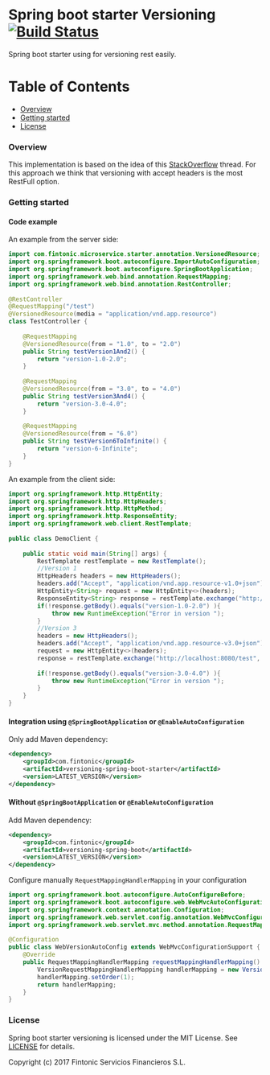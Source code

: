 # Spring boot starter Versioning [![Build Status](https://travis-ci.org/fintonic/versioning-spring-boot-starter.svg?branch=master)](https://travis-ci.org/fintonic/versioning-spring-boot-starter)

Spring boot starter using for versioning rest easily.

# Table of Contents
 
- [Overview](#overview)
- [Getting started](#getting-started)
- [License](#license)


### Overview

This implementation is based on the idea of this [StackOverflow](http://stackoverflow.com/questions/20198275/how-to-manage-rest-api-versioning-with-spring) thread.
For this approach we think that versioning with accept headers is the most RestFull option.
 

### Getting started
#### Code example

An example from the server side:

```java
import com.fintonic.microservice.starter.annotation.VersionedResource;
import org.springframework.boot.autoconfigure.ImportAutoConfiguration;
import org.springframework.boot.autoconfigure.SpringBootApplication;
import org.springframework.web.bind.annotation.RequestMapping;
import org.springframework.web.bind.annotation.RestController;
    
@RestController
@RequestMapping("/test")
@VersionedResource(media = "application/vnd.app.resource")
class TestController {
    
    @RequestMapping
    @VersionedResource(from = "1.0", to = "2.0")
    public String testVersion1And2() {
        return "version-1.0-2.0";
    }
    
    @RequestMapping
    @VersionedResource(from = "3.0", to = "4.0")
    public String testVersion3And4() {
        return "version-3.0-4.0";
    }
    
    @RequestMapping
    @VersionedResource(from = "6.0")
    public String testVersion6ToInfinite() {
        return "version-6-Infinite";
    }
}
```

An example from the client side:

```java
import org.springframework.http.HttpEntity;
import org.springframework.http.HttpHeaders;
import org.springframework.http.HttpMethod;
import org.springframework.http.ResponseEntity;
import org.springframework.web.client.RestTemplate;
 
public class DemoClient {
    
    public static void main(String[] args) {
        RestTemplate restTemplate = new RestTemplate();
        //Version 1
        HttpHeaders headers = new HttpHeaders();
        headers.add("Accept", "application/vnd.app.resource-v1.0+json");
        HttpEntity<String> request = new HttpEntity<>(headers);
        ResponseEntity<String> response = restTemplate.exchange("http://localhost:8080/test", HttpMethod.GET, request, String.class);
        if(!response.getBody().equals("version-1.0-2.0") ){
            throw new RuntimeException("Error in version ");
        }
        //Version 3
        headers = new HttpHeaders();
        headers.add("Accept", "application/vnd.app.resource-v3.0+json");
        request = new HttpEntity<>(headers);
        response = restTemplate.exchange("http://localhost:8080/test", HttpMethod.GET, request, String.class);
        
        if(!response.getBody().equals("version-3.0-4.0") ){
            throw new RuntimeException("Error in version ");
        }
    }
}
```


#### Integration using `@SpringBootApplication` or `@EnableAutoConfiguration` 

Only add Maven dependency:

```xml
<dependency>
    <groupId>com.fintonic</groupId>
    <artifactId>versioning-spring-boot-starter</artifactId>
    <version>LATEST_VERSION</version>
</dependency>

```

#### Without `@SpringBootApplication` or `@EnableAutoConfiguration` 

Add Maven dependency:

```xml
<dependency>
    <groupId>com.fintonic</groupId>
    <artifactId>versioning-spring-boot</artifactId>
    <version>LATEST_VERSION</version>
</dependency>

```

Configure manually `RequestMappingHandlerMapping` in your configuration

```java
import org.springframework.boot.autoconfigure.AutoConfigureBefore;
import org.springframework.boot.autoconfigure.web.WebMvcAutoConfiguration;
import org.springframework.context.annotation.Configuration;
import org.springframework.web.servlet.config.annotation.WebMvcConfigurationSupport;
import org.springframework.web.servlet.mvc.method.annotation.RequestMappingHandlerMapping;
 
@Configuration
public class WebVersionAutoConfig extends WebMvcConfigurationSupport {
    @Override
    public RequestMappingHandlerMapping requestMappingHandlerMapping() {
        VersionRequestMappingHandlerMapping handlerMapping = new VersionRequestMappingHandlerMapping();
        handlerMapping.setOrder(1);
        return handlerMapping;
    }
}
```


### License

Spring boot starter versioning is licensed under the MIT License. See [LICENSE](LICENSE.md) for details.

Copyright (c) 2017 Fintonic Servicios Financieros S.L.